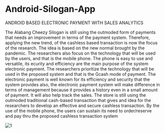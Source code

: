# Android-Silogan-App
ANDROID BASED ELECTRONIC PAYMENT WITH SALES ANALYTICS

The Alabang Cheezy Silogan is still using the outmoded form of payments that
needs an improvement in terms of the payment system. Therefore, applying the
new trend, of the cashless based transaction is now the focus of the research. The
idea is based on the new normal brought by the pandemic. The researchers also
focus on the technology that will be used by the users, and that is the mobile
phone. The phone is easy to use and versatile, its ecurity and efficiency are the
main purpose of the system electronic payment.
The researchers prioritize the technology that will be used in the proposed
system and that is the Gcash mode of payment. The electronic payment is well
known for its efficiency and security that the system provides also, the electronic
payment system will make difference in terms of management because it provides
a history even in a small amount of payment. It will also help track the sales.
The store is still using the outmoded traditional cash-based transaction that
gives and idea for the researchers to develop an effective and secure cashless
transaction. By the use of the mobile phone, the users can sustain its need to
order/reserve and pay thru the proposed cashless transaction system



![1](https://user-images.githubusercontent.com/111754553/189292103-dc0614c3-0760-4862-bd8a-d70580ba9b0d.png)

